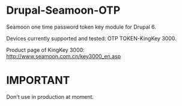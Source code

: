Drupal-Seamoon-OTP
===========

Seamoon one time password token key module for Drupal 6. 

Devices currently supported and tested:
  OTP TOKEN-KingKey 3000.
  
Product page of KingKey 3000: http://www.seamoon.com.cn/key3000_en.asp

IMPORTANT
===========
Don't use in production at moment.
